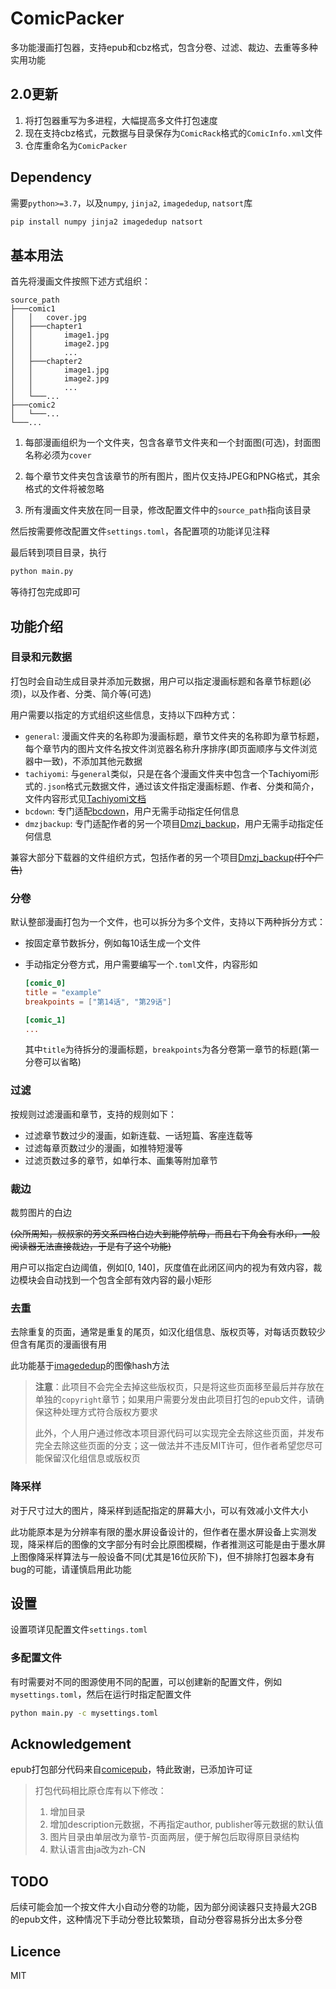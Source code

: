 # ComicPacker

多功能漫画打包器，支持epub和cbz格式，包含分卷、过滤、裁边、去重等多种实用功能

## 2.0更新

1. 将打包器重写为多进程，大幅提高多文件打包速度
2. 现在支持cbz格式，元数据与目录保存为`ComicRack`格式的`ComicInfo.xml`文件
3. 仓库重命名为`ComicPacker`

## Dependency

需要`python>=3.7`，以及`numpy`,  `jinja2`, `imagededup`, `natsort`库

```bash
pip install numpy jinja2 imagededup natsort
```

## 基本用法

首先将漫画文件按照下述方式组织：

```
source_path
├───comic1
│   │   cover.jpg
│   ├───chapter1
│   │       image1.jpg
│   │       image2.jpg
│   │       ...
│   ├───chapter2
│   │       image1.jpg
│   │       image2.jpg
│   │       ...
│   └───...
├───comic2
│   └───...
└───...
```

1. 每部漫画组织为一个文件夹，包含各章节文件夹和一个封面图(可选)，封面图名称必须为`cover`

2. 每个章节文件夹包含该章节的所有图片，图片仅支持JPEG和PNG格式，其余格式的文件将被忽略
3. 所有漫画文件夹放在同一目录，修改配置文件中的`source_path`指向该目录

然后按需要修改配置文件`settings.toml`，各配置项的功能详见注释

最后转到项目目录，执行

```bash
python main.py
```

等待打包完成即可

## 功能介绍

### 目录和元数据

打包时会自动生成目录并添加元数据，用户可以指定漫画标题和各章节标题(必须)，以及作者、分类、简介等(可选)

用户需要以指定的方式组织这些信息，支持以下四种方式：

- `general`: 漫画文件夹的名称即为漫画标题，章节文件夹的名称即为章节标题，每个章节内的图片文件名按文件浏览器名称升序排序(即页面顺序与文件浏览器中一致)，不添加其他元数据
- `tachiyomi`: 与`general`类似，只是在各个漫画文件夹中包含一个Tachiyomi形式的`.json`格式元数据文件，通过该文件指定漫画标题、作者、分类和简介，文件内容形式见[Tachiyomi文档](https://tachiyomi.org/help/guides/local-manga/#editing-local-manga-details)
- `bcdown`: 专门适配[bcdown](https://github.com/lihe07/bilibili_comics_downloader)，用户无需手动指定任何信息
- `dmzjbackup`: 专门适配作者的另一个项目[Dmzj_backup](https://github.com/eesxy/Dmzj_backup)，用户无需手动指定任何信息

兼容大部分下载器的文件组织方式，包括作者的另一个项目[Dmzj_backup](https://github.com/eesxy/Dmzj_backup)~~(打个广告)~~

### 分卷

默认整部漫画打包为一个文件，也可以拆分为多个文件，支持以下两种拆分方式：

- 按固定章节数拆分，例如每10话生成一个文件

- 手动指定分卷方式，用户需要编写一个`.toml`文件，内容形如

  ```toml
  [comic_0]
  title = "example"
  breakpoints = ["第14话", "第29话"]
  
  [comic_1]
  ...
  ```

  其中`title`为待拆分的漫画标题，`breakpoints`为各分卷第一章节的标题(第一分卷可以省略)

### 过滤

按规则过滤漫画和章节，支持的规则如下：

- 过滤章节数过少的漫画，如新连载、一话短篇、客座连载等
- 过滤每章页数过少的漫画，如推特短漫等
- 过滤页数过多的章节，如单行本、画集等附加章节

### 裁边

裁剪图片的白边

~~(众所周知，叔叔家的芳文系四格白边大到能停航母，而且右下角会有水印，一般阅读器无法直接裁边，于是有了这个功能)~~

用户可以指定白边阈值，例如[0, 140]，灰度值在此闭区间内的视为有效内容，裁边模块会自动找到一个包含全部有效内容的最小矩形

### 去重

去除重复的页面，通常是重复的尾页，如汉化组信息、版权页等，对每话页数较少但含有尾页的漫画很有用

此功能基于[imagededup](https://github.com/idealo/imagededup)的图像hash方法

> **注意**：此项目不会完全去掉这些版权页，只是将这些页面移至最后并存放在单独的`copyright`章节；如果用户需要分发由此项目打包的epub文件，请确保这种处理方式符合版权方要求
>
> 此外，个人用户通过修改本项目源代码可以实现完全去除这些页面，并发布完全去除这些页面的分支；这一做法并不违反MIT许可，但作者希望您尽可能保留汉化组信息或版权页

### 降采样

对于尺寸过大的图片，降采样到适配指定的屏幕大小，可以有效减小文件大小

此功能原本是为分辨率有限的墨水屏设备设计的，但作者在墨水屏设备上实测发现，降采样后的图像的文字部分有时会比原图模糊，作者推测这可能是由于墨水屏上图像降采样算法与一般设备不同(尤其是16位灰阶下)，但不排除打包器本身有bug的可能，请谨慎启用此功能

## 设置

设置项详见配置文件`settings.toml`

### 多配置文件

有时需要对不同的图源使用不同的配置，可以创建新的配置文件，例如`mysettings.toml`，然后在运行时指定配置文件

```bash
python main.py -c mysettings.toml
```

## Acknowledgement

epub打包部分代码来自[comicepub](https://github.com/moeoverflow/comicepub)，特此致谢，已添加许可证

> 打包代码相比原仓库有以下修改：
>
> 1. 增加目录
> 2. 增加description元数据，不再指定author, publisher等元数据的默认值
> 3. 图片目录由单层改为章节-页面两层，便于解包后取得原目录结构
> 4. 默认语言由ja改为zh-CN

## TODO

后续可能会加一个按文件大小自动分卷的功能，因为部分阅读器只支持最大2GB的epub文件，这种情况下手动分卷比较繁琐，自动分卷容易拆分出太多分卷

## Licence

MIT
